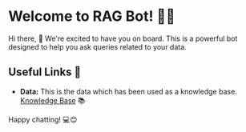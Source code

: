 # Welcome to RAG Bot! 🚀🤖

Hi there, 👋 We're excited to have you on board. This is a powerful bot designed to help you ask queries related to your data.

## Useful Links 🔗

- **Data:** This is the data which has been used as a knowledge base. [Knowledge Base](https://en.wikipedia.org/wiki/Large_language_model) 📚

Happy chatting! 💻😊

